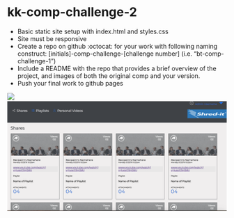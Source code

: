 # kk-comp-challenge-2
<ul>
  <li>Basic static site setup with index.html and styles.css</li>
  <li>Site must be responsive</li>
  <li>Create a repo on github :octocat: for your work with following naming construct: [initials]-comp-challenge-[challenge       number] (i.e. “bt-comp-challenge-1”)</li>
  <li>Include a README with the repo that provides a brief overview of the project, and images of both the original comp and      your version.</li>
  <li>Push your final work to github pages</li>
 </ul>
 
 <img src="http://frontend.turing.io/assets/images/static-comp-challenge-2.jpg">

<img src="https://github.com/kevinkrom787/kk-comp-challenge-2/blob/master/Screen%20Shot%202018-04-10%20at%208.03.15%20AM.png">
